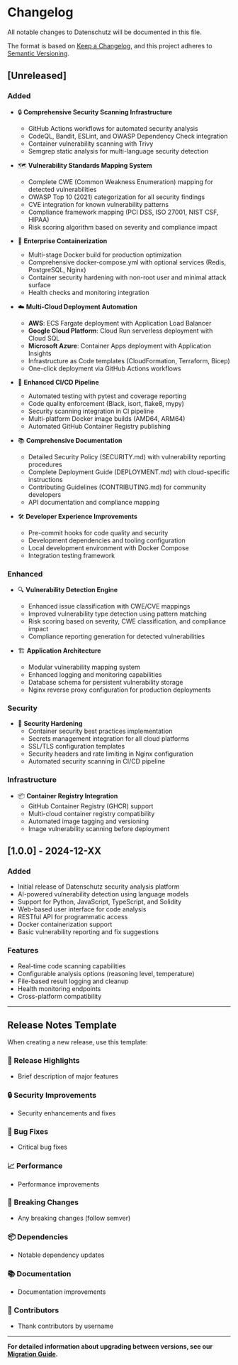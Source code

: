# Changelog

All notable changes to Datenschutz will be documented in this file.

The format is based on [Keep a Changelog](https://keepachangelog.com/en/1.0.0/),
and this project adheres to [Semantic Versioning](https://semver.org/spec/v2.0.0.html).

## [Unreleased]

### Added
- 🔒 **Comprehensive Security Scanning Infrastructure**
  - GitHub Actions workflows for automated security analysis
  - CodeQL, Bandit, ESLint, and OWASP Dependency Check integration
  - Container vulnerability scanning with Trivy
  - Semgrep static analysis for multi-language security detection

- 🗺️ **Vulnerability Standards Mapping System**
  - Complete CWE (Common Weakness Enumeration) mapping for detected vulnerabilities
  - OWASP Top 10 (2021) categorization for all security findings
  - CVE integration for known vulnerability patterns
  - Compliance framework mapping (PCI DSS, ISO 27001, NIST CSF, HIPAA)
  - Risk scoring algorithm based on severity and compliance impact

- 🐳 **Enterprise Containerization**
  - Multi-stage Docker build for production optimization
  - Comprehensive docker-compose.yml with optional services (Redis, PostgreSQL, Nginx)
  - Container security hardening with non-root user and minimal attack surface
  - Health checks and monitoring integration

- ☁️ **Multi-Cloud Deployment Automation**
  - **AWS**: ECS Fargate deployment with Application Load Balancer
  - **Google Cloud Platform**: Cloud Run serverless deployment with Cloud SQL
  - **Microsoft Azure**: Container Apps deployment with Application Insights
  - Infrastructure as Code templates (CloudFormation, Terraform, Bicep)
  - One-click deployment via GitHub Actions workflows

- 🔧 **Enhanced CI/CD Pipeline**
  - Automated testing with pytest and coverage reporting
  - Code quality enforcement (Black, isort, flake8, mypy)
  - Security scanning integration in CI pipeline
  - Multi-platform Docker image builds (AMD64, ARM64)
  - Automated GitHub Container Registry publishing

- 📚 **Comprehensive Documentation**
  - Detailed Security Policy (SECURITY.md) with vulnerability reporting procedures
  - Complete Deployment Guide (DEPLOYMENT.md) with cloud-specific instructions
  - Contributing Guidelines (CONTRIBUTING.md) for community developers
  - API documentation and compliance mapping

- 🛠️ **Developer Experience Improvements**
  - Pre-commit hooks for code quality and security
  - Development dependencies and tooling configuration
  - Local development environment with Docker Compose
  - Integration testing framework

### Enhanced
- 🔍 **Vulnerability Detection Engine**
  - Enhanced issue classification with CWE/CVE mappings
  - Improved vulnerability type detection using pattern matching
  - Risk scoring based on severity, CWE classification, and compliance impact
  - Compliance reporting generation for detected vulnerabilities

- 🏗️ **Application Architecture**
  - Modular vulnerability mapping system
  - Enhanced logging and monitoring capabilities
  - Database schema for persistent vulnerability storage
  - Nginx reverse proxy configuration for production deployments

### Security
- 🔐 **Security Hardening**
  - Container security best practices implementation
  - Secrets management integration for all cloud platforms
  - SSL/TLS configuration templates
  - Security headers and rate limiting in Nginx configuration
  - Automated security scanning in CI/CD pipeline

### Infrastructure
- 📦 **Container Registry Integration**
  - GitHub Container Registry (GHCR) support
  - Multi-cloud container registry compatibility
  - Automated image tagging and versioning
  - Image vulnerability scanning before deployment

## [1.0.0] - 2024-12-XX

### Added
- Initial release of Datenschutz security analysis platform
- AI-powered vulnerability detection using language models
- Support for Python, JavaScript, TypeScript, and Solidity
- Web-based user interface for code analysis
- RESTful API for programmatic access
- Docker containerization support
- Basic vulnerability reporting and fix suggestions

### Features
- Real-time code scanning capabilities
- Configurable analysis options (reasoning level, temperature)
- File-based result logging and cleanup
- Health monitoring endpoints
- Cross-platform compatibility

---

## Release Notes Template

When creating a new release, use this template:

### 🚀 Release Highlights
- Brief description of major features

### 🔒 Security Improvements
- Security enhancements and fixes

### 🐛 Bug Fixes
- Critical bug fixes

### 📈 Performance
- Performance improvements

### 🔄 Breaking Changes
- Any breaking changes (follow semver)

### 📦 Dependencies
- Notable dependency updates

### 📚 Documentation
- Documentation improvements

### 🙏 Contributors
- Thank contributors by username

---

**For detailed information about upgrading between versions, see our [Migration Guide](docs/migration.md).**

